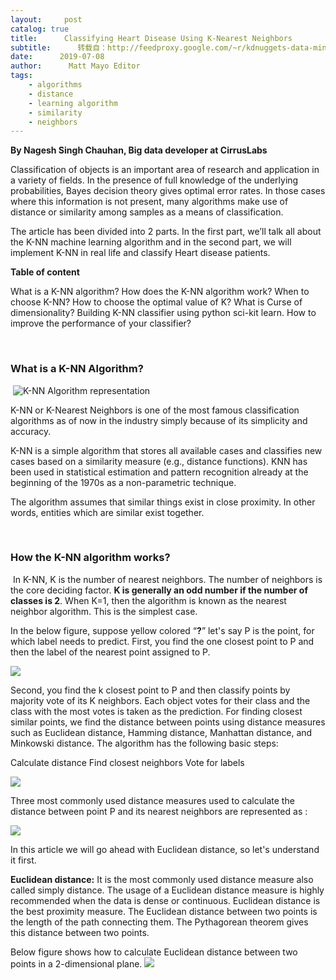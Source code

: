 ```yaml
---
layout:     post
catalog: true
title:      Classifying Heart Disease Using K-Nearest Neighbors
subtitle:      转载自：http://feedproxy.google.com/~r/kdnuggets-data-mining-analytics/~3/OvCQDZepJw0/classifying-heart-disease-using-k-nearest-neighbors.html
date:      2019-07-08
author:      Matt Mayo Editor
tags:
    - algorithms
    - distance
    - learning algorithm
    - similarity
    - neighbors
---
```


**By Nagesh Singh Chauhan, Big data developer at CirrusLabs**

Classification of objects is an important area of research and application in a variety of fields. In the presence of full knowledge of the underlying probabilities, Bayes decision theory gives optimal error rates. In those cases where this information is not present, many algorithms make use of distance or similarity among samples as a means of classification.

The article has been divided into 2 parts. In the first part, we’ll talk all about the K-NN machine learning algorithm and in the second part, we will implement K-NN in real life and classify Heart disease patients.

**Table of content**

What is a K-NN algorithm?
How does the K-NN algorithm work?
When to choose K-NN?
How to choose the optimal value of K?
What is Curse of dimensionality?
Building K-NN classifier using python sci-kit learn.
How to improve the performance of your classifier?

 

### What is a K-NN Algorithm?

 ![K-NN Algorithm representation](https://cdn-images-1.medium.com/max/800/1*ZSN4cdbDzufJcUBieGUp7A.png)


K-NN or K-Nearest Neighbors is one of the most famous classification algorithms as of now in the industry simply because of its simplicity and accuracy.

K-NN is a simple algorithm that stores all available cases and classifies new cases based on a similarity measure (e.g., distance functions). KNN has been used in statistical estimation and pattern recognition already at the beginning of the 1970s as a non-parametric technique.

The algorithm assumes that similar things exist in close proximity. In other words, entities which are similar exist together.

 

### How the K-NN algorithm works?

 In K-NN, K is the number of nearest neighbors. The number of neighbors is the core deciding factor. **K is generally an odd number if the number of classes is 2**. When K=1, then the algorithm is known as the nearest neighbor algorithm. This is the simplest case.

In the below figure, suppose yellow colored “**?**” let's say P is the point, for which label needs to predict. First, you find the one closest point to P and then the label of the nearest point assigned to P.

![](https://cdn-images-1.medium.com/max/800/0*uNbO79MrS7jvY4qp.png)


Second, you find the k closest point to P and then classify points by majority vote of its K neighbors. Each object votes for their class and the class with the most votes is taken as the prediction. For finding closest similar points, we find the distance between points using distance measures such as Euclidean distance, Hamming distance, Manhattan distance, and Minkowski distance. The algorithm has the following basic steps:

Calculate distance
Find closest neighbors
Vote for labels

![](https://cdn-images-1.medium.com/max/800/0*QmLAPLYUDcpJYwvo.png)


Three most commonly used distance measures used to calculate the distance between point P and its nearest neighbors are represented as :

![](https://cdn-images-1.medium.com/max/800/0*439t63Ui2lsu4eqU.png)


In this article we will go ahead with Euclidean distance, so let's understand it first.

**Euclidean distance:** It is the most commonly used distance measure also called simply distance. The usage of a Euclidean distance measure is highly recommended when the data is dense or continuous. Euclidean distance is the best proximity measure. The Euclidean distance between two points is the length of the path connecting them. The Pythagorean theorem gives this distance between two points.

Below figure shows how to calculate Euclidean distance between two points in a 2-dimensional plane.
![](https://cdn-images-1.medium.com/max/800/1*Tt6a01VofqCLd8YGJvgNKA.png)

